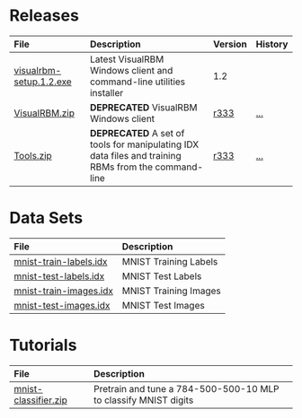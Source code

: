 # Releases #

| **File** | **Description** | **Version** | **History** |
|:---------|:----------------|:------------|:------------|
| [visualrbm-setup.1.2.exe](http://goo.gl/gcLnAI) | Latest VisualRBM Windows client and command-line utilities installer | 1.2 |  |
|[VisualRBM.zip](http://goo.gl/2QLeZZ) | **DEPRECATED** VisualRBM Windows client|[r333](https://code.google.com/p/visual-rbm/source/detail?r=333)|[...](http://code.google.com/p/visual-rbm/source/list?path=/trunk/release/VisualRBM.zip)|
|[Tools.zip](http://goo.gl/0EEyw0) | **DEPRECATED** A set of tools for manipulating IDX data files and training RBMs from the command-line|[r333](https://code.google.com/p/visual-rbm/source/detail?r=333)|[...](http://code.google.com/p/visual-rbm/source/list?path=/trunk/release/Tools.zip)|

# Data Sets #
| **File** | **Description** |
|:---------|:----------------|
|[mnist-train-labels.idx](http://code.google.com/p/visual-rbm/downloads/detail?name=mnist-train-labels.idx&can=2&q=)|MNIST Training Labels|
|[mnist-test-labels.idx](http://code.google.com/p/visual-rbm/downloads/detail?name=mnist-test-labels.idx&can=2&q=)|MNIST Test Labels|
|[mnist-train-images.idx](http://code.google.com/p/visual-rbm/downloads/detail?name=mnist-train-images.idx&can=2&q=)|MNIST Training Images|
|[mnist-test-images.idx](http://code.google.com/p/visual-rbm/downloads/detail?name=mnist-test-images.idx&can=2&q=)|MNIST Test Images|

# Tutorials #
| **File** | **Description** |
|:---------|:----------------|
| [mnist-classifier.zip](http://goo.gl/giyPLH) | Pretrain and tune a 784-500-500-10 MLP to classify MNIST digits |